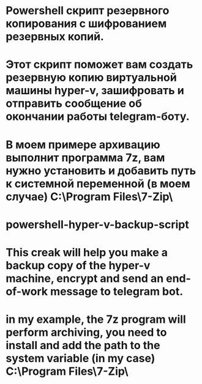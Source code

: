 # Powershell скрипт резервного копирования с шифрованием резервных копий.
# Этот скрипт поможет вам создать резервную копию виртуальной машины hyper-v, зашифровать и отправить сообщение об окончании работы telegram-боту.
# В моем примере архивацию выполнит программа 7z, вам нужно установить и добавить путь к системной переменной (в моем случае) C:\Program Files\7-Zip\

# powershell-hyper-v-backup-script
# This creak will help you make a backup copy of the hyper-v machine, encrypt and send an end-of-work message to telegram bot.
# in my example, the 7z program will perform archiving, you need to install and add the path to the system variable (in my case) C:\Program Files\7-Zip\
